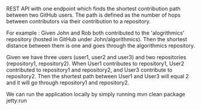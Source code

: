 REST API with one endpoint which finds the shortest contribution path between two GitHub users.
The path is defined as the number of hops between contributors via their contribution to a repository.

For example :
Given John and Rob both contributed to the 'alogrithmics' repository (hosted in GitHub under John/algorithmics).
Then the shortest distance between them is one and goes through the algorithmics repository.

Given we have three users (user1, user2 and user3) and two repositories (repository1, repository2).
When User1 contributes to repository1, User2 contributed to repository1 and repository2, and User3 contribute to repository2.
Then the shortest path between User1 and User3 will equal 2 and it will go through repository1 and repository2.


We can run the application locally by simply running mvn clean package jetty:run
